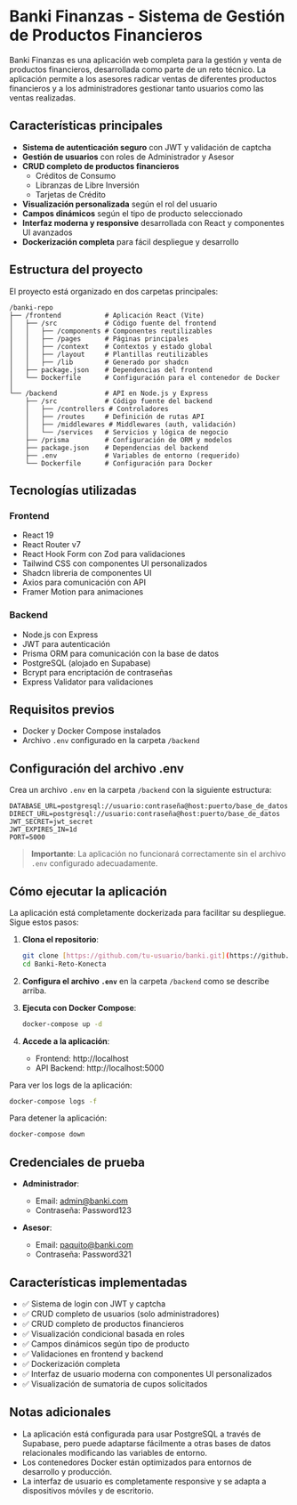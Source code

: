 # Banki Finanzas - Sistema de Gestión de Productos Financieros

Banki Finanzas es una aplicación web completa para la gestión y venta de productos financieros, desarrollada como parte de un reto técnico. La aplicación permite a los asesores radicar ventas de diferentes productos financieros y a los administradores gestionar tanto usuarios como las ventas realizadas.

## Características principales

- **Sistema de autenticación seguro** con JWT y validación de captcha
- **Gestión de usuarios** con roles de Administrador y Asesor
- **CRUD completo de productos financieros** 
  - Créditos de Consumo
  - Libranzas de Libre Inversión
  - Tarjetas de Crédito
- **Visualización personalizada** según el rol del usuario
- **Campos dinámicos** según el tipo de producto seleccionado
- **Interfaz moderna y responsive** desarrollada con React y componentes UI avanzados
- **Dockerización completa** para fácil despliegue y desarrollo

## Estructura del proyecto

El proyecto está organizado en dos carpetas principales:

```
/banki-repo
├── /frontend           # Aplicación React (Vite)
│   ├── /src            # Código fuente del frontend
│   │   ├── /components # Componentes reutilizables
│   │   ├── /pages      # Páginas principales
│   │   ├── /context    # Contextos y estado global
│   │   ├── /layout     # Plantillas reutilizables
│   │   ├── /lib        # Generado por shadcn
│   ├── package.json    # Dependencias del frontend
│   └── Dockerfile      # Configuración para el contenedor de Docker
│
└── /backend            # API en Node.js y Express
    ├── /src            # Código fuente del backend
    │   ├── /controllers # Controladores
    │   ├── /routes     # Definición de rutas API
    │   ├── /middlewares # Middlewares (auth, validación)
    │   └── /services   # Servicios y lógica de negocio
    ├── /prisma         # Configuración de ORM y modelos
    ├── package.json    # Dependencias del backend
    ├── .env            # Variables de entorno (requerido)
    └── Dockerfile      # Configuración para Docker
```

## Tecnologías utilizadas

### Frontend
- React 19
- React Router v7
- React Hook Form con Zod para validaciones
- Tailwind CSS con componentes UI personalizados
- Shadcn libreria de componentes UI
- Axios para comunicación con API
- Framer Motion para animaciones

### Backend
- Node.js con Express
- JWT para autenticación
- Prisma ORM para comunicación con la base de datos
- PostgreSQL (alojado en Supabase)
- Bcrypt para encriptación de contraseñas
- Express Validator para validaciones

## Requisitos previos

- Docker y Docker Compose instalados
- Archivo `.env` configurado en la carpeta `/backend`

## Configuración del archivo .env

Crea un archivo `.env` en la carpeta `/backend` con la siguiente estructura:

```
DATABASE_URL=postgresql://usuario:contraseña@host:puerto/base_de_datos
DIRECT_URL=postgresql://usuario:contraseña@host:puerto/base_de_datos
JWT_SECRET=jwt_secret
JWT_EXPIRES_IN=1d
PORT=5000
```

> **Importante**: La aplicación no funcionará correctamente sin el archivo `.env` configurado adecuadamente.

## Cómo ejecutar la aplicación

La aplicación está completamente dockerizada para facilitar su despliegue. Sigue estos pasos:

1. **Clona el repositorio**:
   ```bash
   git clone [https://github.com/tu-usuario/banki.git](https://github.com/Znorlux/Banki-Reto-Konecta.git)
   cd Banki-Reto-Konecta
   ```

2. **Configura el archivo `.env`** en la carpeta `/backend` como se describe arriba.

3. **Ejecuta con Docker Compose**:
   ```bash
   docker-compose up -d
   ```

4. **Accede a la aplicación**:
   - Frontend: http://localhost
   - API Backend: http://localhost:5000

Para ver los logs de la aplicación:
```bash
docker-compose logs -f
```

Para detener la aplicación:
```bash
docker-compose down
```

## Credenciales de prueba

- **Administrador**:
  - Email: admin@banki.com
  - Contraseña: Password123

- **Asesor**:
  - Email: paquito@banki.com
  - Contraseña: Password321

## Características implementadas

- ✅ Sistema de login con JWT y captcha
- ✅ CRUD completo de usuarios (solo administradores)
- ✅ CRUD completo de productos financieros
- ✅ Visualización condicional basada en roles
- ✅ Campos dinámicos según tipo de producto
- ✅ Validaciones en frontend y backend
- ✅ Dockerización completa
- ✅ Interfaz de usuario moderna con componentes UI personalizados
- ✅ Visualización de sumatoria de cupos solicitados

## Notas adicionales

- La aplicación está configurada para usar PostgreSQL a través de Supabase, pero puede adaptarse fácilmente a otras bases de datos relacionales modificando las variables de entorno.
- Los contenedores Docker están optimizados para entornos de desarrollo y producción.
- La interfaz de usuario es completamente responsive y se adapta a dispositivos móviles y de escritorio.
